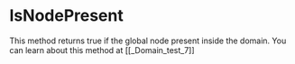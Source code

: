 # IsNodePresent

This method returns true if the global node present inside the domain. You can learn about this method at [[_Domain_test_7]]

